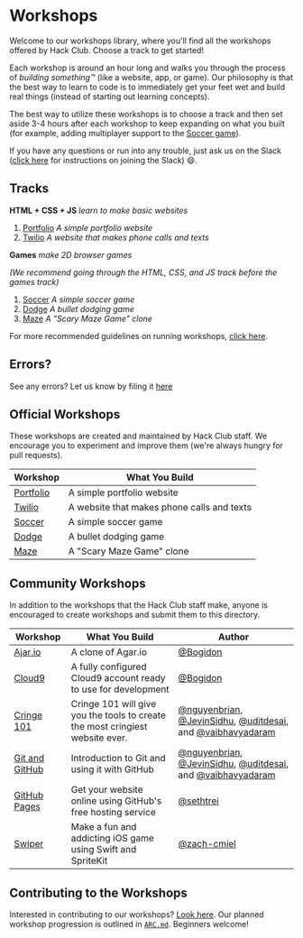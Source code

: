 # Workshops

Welcome to our workshops library, where you'll find all the workshops offered by
Hack Club. Choose a track to get started!

Each workshop is around an hour long and walks you through the process of
_building something™_ (like a website, app, or game). Our philosophy is that the
best way to learn to code is to immediately get your feet wet and build real
things (instead of starting out learning concepts).

The best way to utilize these workshops is to choose a track and then set aside
3-4 hours after each workshop to keep expanding on what you built (for example,
adding multiplayer support to the [Soccer game](soccer/README.md)).

If you have any questions or run into any trouble, just ask us on the Slack
([click here](../SLACK.md) for instructions on joining the Slack) :smile:.

## Tracks

**HTML + CSS + JS** _learn to make basic websites_

1. [Portfolio](portfolio/README.md) _A simple portfolio website_
2. [Twilio](twilio/README.md) _A website that makes phone
   calls and texts_

**Games** _make 2D browser games_

_(We recommend going through the HTML, CSS, and JS track before the games
track)_

1. [Soccer](soccer/README.md) _A simple soccer game_
2. [Dodge](dodge/README.md) _A bullet dodging game_
3. [Maze](maze/README.md) _A "Scary Maze Game" clone_

For more recommended guidelines on running workshops,
[click here](workshop_details.md#general-workshop-facilitation-guidelines).

## Errors?

See any errors? Let us know by filing it
[here](https://github.com/hackclub/hackclub/issues/new)

## Official Workshops

These workshops are created and maintained by Hack Club staff. We encourage you
to experiment and improve them (we're always hungry for pull requests).

| Workshop                         | What You Build                             |
|----------------------------------|--------------------------------------------|
| [Portfolio](portfolio/README.md) | A simple portfolio website                 |
| [Twilio](twilio/README.md)       | A website that makes phone calls and texts |
| [Soccer](soccer/README.md)       | A simple soccer game                       |
| [Dodge](dodge/README.md)         | A bullet dodging game                      |
| [Maze](maze/README.md)           | A "Scary Maze Game" clone                  |

## Community Workshops

In addition to the workshops that the Hack Club staff make, anyone is encouraged
to create workshops and submit them to this directory.

| Workshop                                   | What You Build                                                                | Author                                                                                                                 |
| ------------------------------------------ | ----------------------------------------------------------------------------- | ---------------------------------------------------------------------------------------------------------------------- |
| [Ajar.io](ajar/README.md)                  | A clone of Agar.io                                                            | [@Bogidon][Bogidon]                                                                                                    |
| [Cloud9](cloud9/README.md)                 | A fully configured Cloud9 account ready to use for development                | [@Bogidon][Bogidon]                                                                                                    |
| [Cringe 101](cringe_101/README.md)         | Cringe 101 will give you the tools to create the most cringiest website ever. | [@nguyenbrian][nguyenbrian], [@JevinSidhu][JevinSidhu], [@uditdesai][uditdesai], and [@vaibhavyadaram][vaibhavyadaram] |
| [Git and GitHub](git_and_github/README.md) | Introduction to Git and using it with GitHub                                  | [@nguyenbrian][nguyenbrian], [@JevinSidhu][JevinSidhu], [@uditdesai][uditdesai], and [@vaibhavyadaram][vaibhavyadaram] |
| [GitHub Pages](github_pages/README.md)     | Get your website online using GitHub's free hosting service                   | [@sethtrei][sethtrei]                                                                                                  |
| [Swiper](swiper/README.md)                 | Make a fun and addicting iOS game using Swift and SpriteKit                   | [@zach-cmiel][zachcmiel]                                                                                               |

[Bogidon]: https://github.com/Bogidon
[nguyenbrian]: https://github.com/nguyenbrian
[JevinSidhu]: https://github.com/JevinSidhu
[uditdesai]: https://github.com/uditdesai
[vaibhavyadaram]: https://github.com/vaibhavyadaram
[sethtrei]: https://github.com/sethtrei
[zachcmiel]: https://github.com/zach-cmiel

## Contributing to the Workshops

Interested in contributing to our workshops? [Look here](CONTRIBUTING.md). Our
planned workshop progression is outlined in [`ARC.md`](ARC.md). Beginners
welcome!
